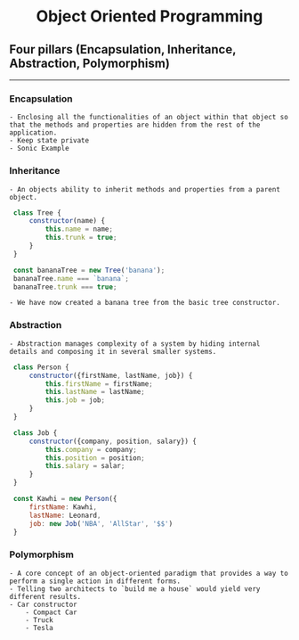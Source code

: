 # <center> Object Oriented Programming 

## Four pillars  (Encapsulation, Inheritance, Abstraction, Polymorphism)
___

### Encapsulation 

    - Enclosing all the functionalities of an object within that object so that the methods and properties are hidden from the rest of the application.
    - Keep state private
    - Sonic Example
    
### Inheritance

    - An objects ability to inherit methods and properties from a parent object.
   ```js
    class Tree {
        constructor(name) {
            this.name = name;
            this.trunk = true;
        }
    }

    const bananaTree = new Tree('banana');
    bananaTree.name === `banana`;
    bananaTree.trunk === true;
```
   
    - We have now created a banana tree from the basic tree constructor. 

### Abstraction

    - Abstraction manages complexity of a system by hiding internal details and composing it in several smaller systems.

   ```js
    class Person {
        constructor({firstName, lastName, job}) {
            this.firstName = firstName;
            this.lastName = lastName;
            this.job = job;
        }
    }

    class Job {
        constructor({company, position, salary}) {
            this.company = company;
            this.position = position;
            this.salary = salar;
        }
    }

    const Kawhi = new Person({
        firstName: Kawhi, 
        lastName: Leonard, 
        job: new Job('NBA', 'AllStar', '$$')
    }
```

### Polymorphism

    - A core concept of an object-oriented paradigm that provides a way to perform a single action in different forms.
    - Telling two architects to `build me a house` would yield very different results. 
    - Car constructor
        - Compact Car
        - Truck
        - Tesla 

